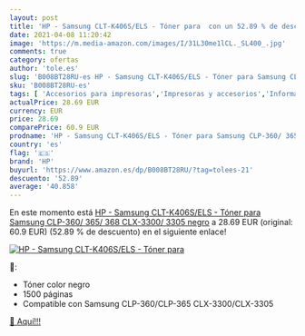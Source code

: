 ```yaml
---
layout: post
title: 'HP - Samsung CLT-K406S/ELS - Tóner para  con un 52.89 % de descuento'
date: 2021-04-08 11:20:42
image: 'https://m.media-amazon.com/images/I/31L30me1lCL._SL400_.jpg'
comments: true
category: ofertas
author: 'tole.es'
slug: 'B008BT28RU-es HP - Samsung CLT-K406S/ELS - Tóner para Samsung CLP-360/...'
sku: 'B008BT28RU-es'
tags: [ 'Accesorios para impresoras','Impresoras y accesorios','Informática','Unidades de tambor','hp','samsung', ]
actualPrice: 28.69 EUR
currency: EUR
price: 28.69
comparePrice: 60.9 EUR
prodname: 'HP - Samsung CLT-K406S/ELS - Tóner para Samsung CLP-360/ 365/ 368  CLX-3300/ 3305  negro'
country: 'es'
flag: '🇪🇸'
brand: 'HP'
buyurl: 'https://www.amazon.es/dp/B008BT28RU/?tag=tolees-21'
descuento: '52.89'
average: '40.858'
---
```


En este momento está [HP - Samsung CLT-K406S/ELS - Tóner para Samsung CLP-360/ 365/ 368  CLX-3300/ 3305  negro](https://www.amazon.es/dp/B008BT28RU/?tag=tolees-21) a 28.69 EUR (original: 60.9 EUR) (52.89 %  de descuento) en el siguiente enlace!

[![HP - Samsung CLT-K406S/ELS - Tóner para ](https://m.media-amazon.com/images/I/31L30me1lCL._SL400_.jpg)](https://www.amazon.es/dp/B008BT28RU/?tag=tolees-21)

🔎:

- Tóner color negro
- 1500 páginas
- Compatible con Samsung CLP-360/CLP-365 CLX-3300/CLX-3305

[🛒 Aquí!!!](https://www.amazon.es/dp/B008BT28RU/?tag=tolees-21)
